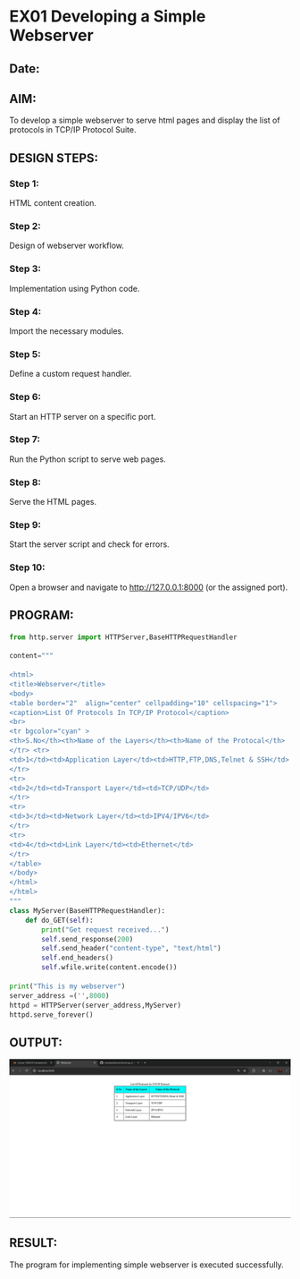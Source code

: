 # EX01 Developing a Simple Webserver
## Date:

## AIM:
To develop a simple webserver to serve html pages and display the list of protocols in TCP/IP Protocol Suite.

## DESIGN STEPS:
### Step 1: 
HTML content creation.

### Step 2:
Design of webserver workflow.

### Step 3:
Implementation using Python code.

### Step 4:
Import the necessary modules.

### Step 5:
Define a custom request handler.

### Step 6:
Start an HTTP server on a specific port.

### Step 7:
Run the Python script to serve web pages.

### Step 8:
Serve the HTML pages.

### Step 9:
Start the server script and check for errors.

### Step 10:
Open a browser and navigate to http://127.0.0.1:8000 (or the assigned port).

## PROGRAM:
```python
from http.server import HTTPServer,BaseHTTPRequestHandler

content="""

<html>
<title>Webserver</title>
<body>
<table border="2"  align="center" cellpadding="10" cellspacing="1">
<caption>List Of Protocols In TCP/IP Protocol</caption>
<br>
<tr bgcolor="cyan" >
<th>S.No</th><th>Name of the Layers</th><th>Name of the Protocal</th>
</tr> <tr>
<td>1</td><td>Application Layer</td><td>HTTP,FTP,DNS,Telnet & SSH</td>
</tr>
<tr>
<td>2</td><td>Transport Layer</td><td>TCP/UDP</td>
</tr>
<tr>
<td>3</td><td>Network Layer</td><td>IPV4/IPV6</td>
</tr>
<tr>
<td>4</td><td>Link Layer</td><td>Ethernet</td>
</tr>
</table>
</body>
</html>
</html>
"""
class MyServer(BaseHTTPRequestHandler):
    def do_GET(self):
        print("Get request received...")
        self.send_response(200) 
        self.send_header("content-type", "text/html")       
        self.end_headers()
        self.wfile.write(content.encode())

print("This is my webserver") 
server_address =('',8000)
httpd = HTTPServer(server_address,MyServer)
httpd.serve_forever()
```

## OUTPUT:
![OUTPUt](image.png)
## RESULT:
The program for implementing simple webserver is executed successfully.

